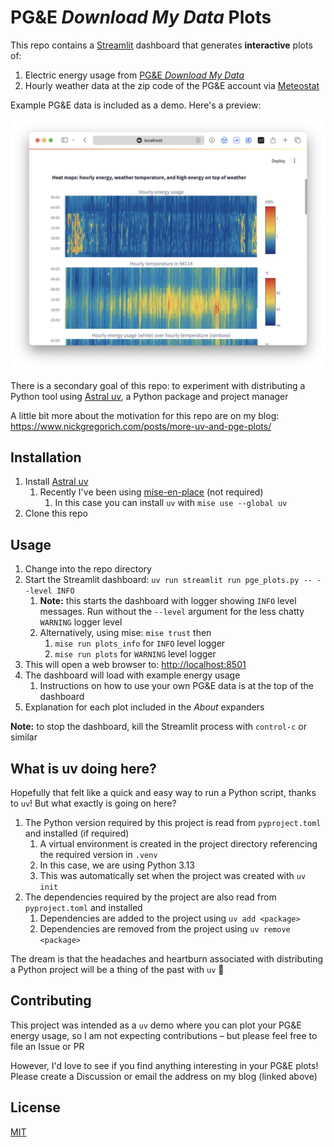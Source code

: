 # PG&E *Download My Data* Plots

This repo contains a [Streamlit](https://streamlit.io/) dashboard that generates **interactive** plots of:
    
1. Electric energy usage from [PG&E *Download My Data*](https://www.pge.com/en/save-energy-and-money/energy-usage-and-tips/understand-my-usage.html#accordion-faec0a92be-item-687e81ab07)
2. Hourly weather data at the zip code of the PG&E account via [Meteostat](https://dev.meteostat.net/python/)

Example PG&E data is included as a demo. Here's a preview:

![heat map screen shot](img/screenshot.png)

There is a secondary goal of this repo: to experiment with distributing a Python tool using [Astral uv](https://docs.astral.sh/uv/), a Python package and project manager

A little bit more about the motivation for this repo are on my blog: https://www.nickgregorich.com/posts/more-uv-and-pge-plots/

## Installation

1. Install [Astral uv](https://docs.astral.sh/uv/getting-started/installation/)
    1. Recently I've been using [mise-en-place](https://mise.jdx.dev/) (not required)
        1. In this case you can install `uv` with `mise use --global uv`
2. Clone this repo

## Usage

1. Change into the repo directory
2. Start the Streamlit dashboard: `uv run streamlit run pge_plots.py -- --level INFO`
   1. **Note:** this starts the dashboard with logger showing `INFO` level messages. Run without the `--level` argument for the less chatty `WARNING` logger level
   2. Alternatively, using mise: `mise trust` then
      1. `mise run plots_info` for `INFO` level logger
      2. `mise run plots` for `WARNING` level logger
3. This will open a web browser to: [http://localhost:8501](http://localhost:8501)
4. The dashboard will load with example energy usage 
   1. Instructions on how to use your own PG&E data is at the top of the dashboard 
5. Explanation for each plot included in the *About* expanders

**Note:** to stop the dashboard, kill the Streamlit process with `control-c` or similar

## What is uv doing here?

Hopefully that felt like a quick and easy way to run a Python script, thanks to `uv`! But what exactly is going on here?

1. The Python version required by this project is read from `pyproject.toml` and installed (if required)
   1. A virtual environment is created in the project directory referencing the required version in `.venv`
   2. In this case, we are using Python 3.13
   3. This was automatically set when the project was created with `uv init`
2. The dependencies required by the project are also read from `pyproject.toml` and installed
   1. Dependencies are added to the project using `uv add <package>`
   2. Dependencies are removed from the project using `uv remove <package>`

The dream is that the headaches and heartburn associated with distributing a Python project will be a thing of the past with `uv` 💫

## Contributing

This project was intended as a `uv` demo where you can plot your PG&E energy usage, so I am not expecting contributions – but please feel free to file an Issue or PR

However, I'd love to see if you find anything interesting in your PG&E plots! Please create a Discussion or email the address on my blog (linked above)

## License

[MIT](LICENSE.md)